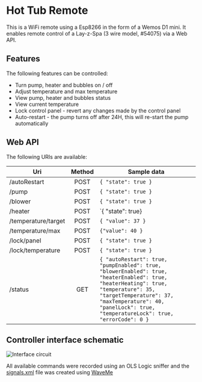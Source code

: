 # Hot Tub Remote
This is a WiFi remote using a Esp8266 in the form of a Wemos D1 mini.
It enables remote control of a Lay-z-Spa (3 wire model, #54075) via a Web API.

## Features
The following features can be controlled:
* Turn pump, heater and bubbles on / off
* Adjust temperature and max temperature
* View pump, heater and bubbles status
* View current temperature
* Lock control panel - revert any changes made by the control panel
* Auto-restart - the pump turns off after 24H, this will re-start the pump automatically

## Web API
The following URIs are available:

|Uri|Method|Sample data|
|--|:--:|--|
| /autoRestart | POST | `{ "state": true }` |
| /pump | POST | `{ "state": true }` |
| /blower | POST | `{ "state": true }` |
| /heater | POST | `{ "state": true}
| /temperature/target | POST | `{ "value": 37 }` |
| /temperature/max | POST | `{"value": 40 }` |
| /lock/panel | POST | `{ "state": true }` |
| /lock/temperature | POST | `{ "state": true }` |
| /status | GET  | `{ "autoRestart": true, "pumpEnabled": true, "blowerEnabled": true, "heaterEnabled": true, "heaterHeating": true, "temperature": 35, "targetTemperature": 37, "maxTemperature": 40, "panelLock": true, "temperatureLock": true, "errorCode": 0 }` |

## Controller interface schematic
![Interface circuit](https://raw.githubusercontent.com/ximon/Hot-tub-remote/master/Interface.png "Interface circuit")

All available commands were recorded using an OLS Logic sniffer and the [signals.xml](https://raw.githubusercontent.com/ximon/Hot-tub-remote/master/signals.xml) file was created using [WaveMe](https://waveme.weebly.com/)